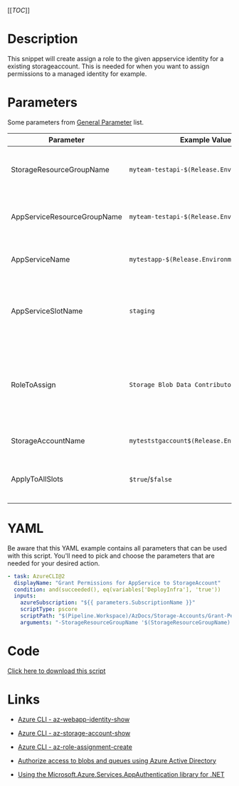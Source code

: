 [[_TOC_]]

# Description

This snippet will create assign a role to the given appservice identity for a existing storageaccount. This is needed for when you want to assign permissions to a managed identity for example.

# Parameters

Some parameters from [General Parameter](/Azure/AzDocs-v1/Scripts) list.

| Parameter                   | Example Value                                | Description                                                                                                                  |
| --------------------------- | -------------------------------------------- | ---------------------------------------------------------------------------------------------------------------------------- |
| StorageResourceGroupName    | `myteam-testapi-$(Release.EnvironmentName)`  | Name of resourcegroup where your storage account is in                                                                       |
| AppServiceResourceGroupName | `myteam-testapi-$(Release.EnvironmentName)`  | Name of resourcegroup where your AppService is in                                                                            |
| AppServiceName              | `mytestapp-$(Release.EnvironmentName)`       | Name of the appservice to grant permissions for                                                                              |
| AppServiceSlotName          | `staging`                                    | OPTIONAL By default the production slot is used, use this variable to use a different slot.                                  |
| RoleToAssign                | `Storage Blob Data Contributor`              | This is the rolename to assign. Please refer to "Roles" under "Access control (IAM)" in your Storage Account for role names. |
| StorageAccountName          | `myteststgaccount$(Release.EnvironmentName)` | This is the storageaccount name to use.                                                                                      |
| ApplyToAllSlots             | `$true`/`$false`                             | Applies the current script to all slots revolving the appservice                                                             |

# YAML

Be aware that this YAML example contains all parameters that can be used with this script. You'll need to pick and choose the parameters that are needed for your desired action.

```yaml
- task: AzureCLI@2
  displayName: "Grant Permissions for AppService to StorageAccount"
  condition: and(succeeded(), eq(variables['DeployInfra'], 'true'))
  inputs:
    azureSubscription: "${{ parameters.SubscriptionName }}"
    scriptType: pscore
    scriptPath: "$(Pipeline.Workspace)/AzDocs/Storage-Accounts/Grant-Permissions-for-AppService-to-StorageAccount.ps1"
    arguments: "-StorageResourceGroupName '$(StorageResourceGroupName)' -AppServiceResourceGroupName '$(AppServiceResourceGroupName)' -AppServiceName '$(AppServiceName)' -StorageAccountName '$(StorageAccountName)' -RoleToAssign '$(RoleToAssign)' -AppServiceSlotName '$(AppServiceSlotName)' -ApplyToAllSlots $(ApplyToAllSlots)"
```

# Code

[Click here to download this script](../../../../src/Storage-Accounts/Grant-permissions-for-AppService-to-StorageAccount.ps1)

# Links

- [Azure CLI - az-webapp-identity-show](https://docs.microsoft.com/en-us/cli/azure/webapp/identity?view=azure-cli-latest#az-webapp-identity-show)

- [Azure CLI - az-storage-account-show](https://docs.microsoft.com/en-us/cli/azure/storage/account?view=azure-cli-latest#az-storage-account-show)

- [Azure CLI - az-role-assignment-create](https://docs.microsoft.com/en-us/cli/azure/role/assignment?view=azure-cli-latest#az-role-assignment-create)

- [Authorize access to blobs and queues using Azure Active Directory](https://docs.microsoft.com/en-us/azure/storage/common/storage-auth-aad)

- [Using the Microsoft.Azure.Services.AppAuthentication library for .NET](https://docs.microsoft.com/en-us/azure/app-service/overview-managed-identity?tabs=dotnet#asal)
